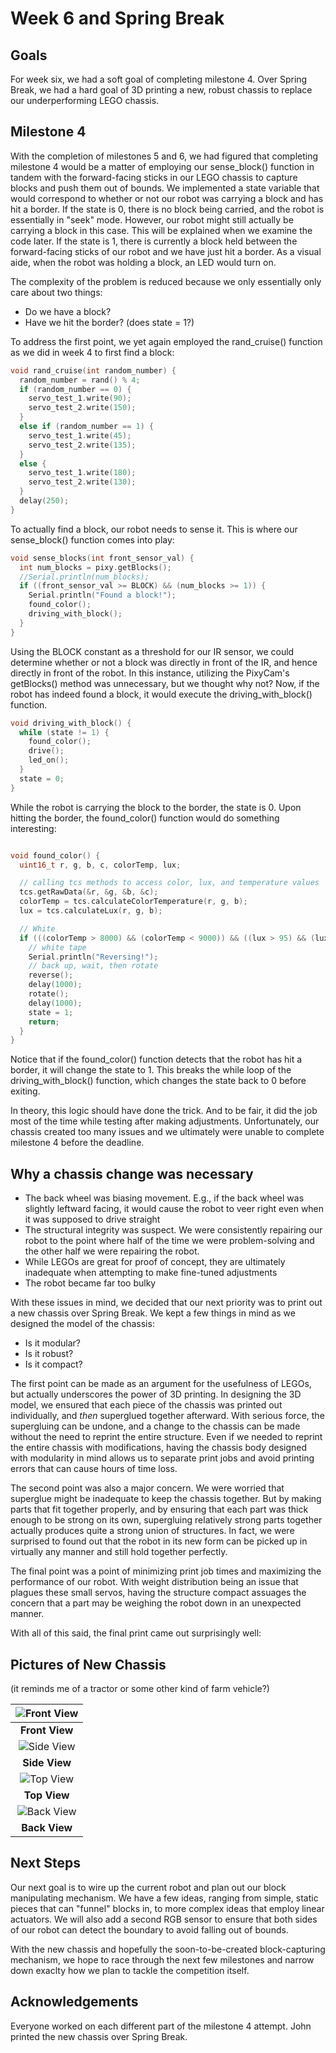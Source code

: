 # Week 6 and Spring Break

## Goals
For week six, we had a soft goal of completing milestone 4. Over Spring Break, we had a hard goal of 3D printing a new, robust chassis to replace our underperforming LEGO chassis.

## Milestone 4
With the completion of milestones 5 and 6, we had figured that completing milestone 4 would be a matter of employing our sense_block() function in tandem with the forward-facing sticks in our LEGO chassis to capture blocks and push them out of bounds. 
We implemented a state variable that would correspond to whether or not our robot was carrying a block and has hit a border. If the state is 0, there is no block being carried, and the robot is essentially in "seek" mode.
However, our robot might still actually be carrying a block in this case. This will be explained when we examine the code later. If the state is 1, there is currently a block held between the forward-facing sticks of our robot and we have just hit a border. 
As a visual aide, when the robot was holding a block, an LED would turn on.

The complexity of the problem is reduced because we only essentially only care about two things:
* Do we have a block?
* Have we hit the border? (does state = 1?)

To address the first point, we yet again employed the rand_cruise() function as we did in week 4 to first find a block:

```c++
void rand_cruise(int random_number) {
  random_number = rand() % 4;
  if (random_number == 0) {
    servo_test_1.write(90);
    servo_test_2.write(150);
  }
  else if (random_number == 1) {
    servo_test_1.write(45);
    servo_test_2.write(135);
  }
  else {
    servo_test_1.write(180);
    servo_test_2.write(130);
  }
  delay(250);
}
```

To actually find a block, our robot needs to sense it. This is where our sense_block() function comes into play:

```c++
void sense_blocks(int front_sensor_val) {
  int num_blocks = pixy.getBlocks();
  //Serial.println(num_blocks);
  if ((front_sensor_val >= BLOCK) && (num_blocks >= 1)) {
    Serial.println("Found a block!");
    found_color();
    driving_with_block();
  }
}
```
Using the BLOCK constant as a threshold for our IR sensor, we could determine whether or not a block was directly in front of the IR, and hence directly in front of the robot.
In this instance, utilizing the PixyCam's getBlocks() method was unnecessary, but we thought why not? Now, if the robot has indeed found a block, it would execute the driving_with_block() function.

```c++
void driving_with_block() {
  while (state != 1) {
    found_color();
    drive();
    led_on();
  }
  state = 0;
}
```

While the robot is carrying the block to the border, the state is 0. Upon hitting the border, the found_color() function would do something interesting:

```c++

void found_color() {
  uint16_t r, g, b, c, colorTemp, lux;

  // calling tcs methods to access color, lux, and temperature values
  tcs.getRawData(&r, &g, &b, &c);
  colorTemp = tcs.calculateColorTemperature(r, g, b);
  lux = tcs.calculateLux(r, g, b);

  // White
  if (((colorTemp > 8000) && (colorTemp < 9000)) && ((lux > 95) && (lux < 200))) {
    // white tape
    Serial.println("Reversing!");
    // back up, wait, then rotate
    reverse();
    delay(1000);
    rotate();
    delay(1000);
    state = 1;
    return;
  }
}
```
Notice that if the found_color() function detects that the robot has hit a border, it will change the state to 1. This breaks the while loop of 
the driving_with_block() function, which changes the state back to 0 before exiting. 

In theory, this logic should have done the trick. And to be fair, it did the job most of the time while testing after making adjustments. Unfortunately, our chassis created too many issues and we ultimately were unable to
 complete milestone 4 before the deadline.

## Why a chassis change was necessary
* The back wheel was biasing movement. E.g., if the back wheel was slightly leftward facing, it would cause the robot to veer right even when it was supposed to drive straight
* The structural integrity was suspect. We were consistently repairing our robot to the point where half of the time we were problem-solving and the other half we were repairing the robot.
* While LEGOs are great for proof of concept, they are ultimately inadequate when attempting to make fine-tuned adjustments
* The robot became far too bulky

With these issues in mind, we decided that our next priority was to print out a new chassis over Spring Break. We kept a few things in mind as we designed the model of the chassis:
* Is it modular?
* Is it robust?
* Is it compact?

The first point can be made as an argument for the usefulness of LEGOs, but actually underscores the power of 3D printing. In designing the 3D model, 
we ensured that each piece of the chassis was printed out individually, and *then* superglued together afterward. With serious force, the supergluing can be undone, and 
a change to the chassis can be made without the need to reprint the entire structure. Even if we needed to reprint the entire chassis with modifications, having the chassis body designed with modularity in mind
allows us to separate print jobs and avoid printing errors that can cause hours of time loss. 

The second point was also a major concern. We were worried that superglue might be inadequate to keep the chassis together. But by making parts that fit together properly, and 
by ensuring that each part was thick enough to be strong on its own, supergluing relatively strong parts together actually produces quite a strong 
union of structures. In fact, we were surprised to found out that the robot in its new form can be picked up in virtually any manner and still hold together perfectly.

The final point was a point of minimizing print job times and maximizing the performance of our robot. With weight distribution being an issue that plagues these small servos,
having the structure compact assuages the concern that a part may be weighing the robot down in an unexpected manner. 

With all of this said, the final print came out surprisingly well:

## Pictures of New Chassis
(it reminds me of a tractor or some other kind of farm vehicle?)

|![Front View](images/week-6/Front_View.JPG)
|:--:|
| **Front View** |
|![Side View](images/week-6/Profile_View.JPG)
|**Side View**|
|![Top View](images/week-6/Top_View.JPG)
|**Top View**|
|![Back View](images/week-6/Back_View.JPG)
|**Back View**|

## Next Steps
Our next goal is to wire up the current robot and plan out our block manipulating mechanism. We have a few ideas, ranging from simple, static 
pieces that can "funnel" blocks in, to more complex ideas that employ linear actuators. We will also add a second RGB sensor to ensure that both sides of our robot
can detect the boundary to avoid falling out of bounds.

With the new chassis and hopefully the soon-to-be-created block-capturing mechanism, we hope to race through the next few milestones and narrow down
exaclty how we plan to tackle the competition itself.

## Acknowledgements
Everyone worked on each different part of the milestone 4 attempt. John printed the new chassis over Spring Break.

